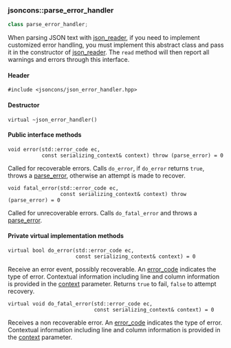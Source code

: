 ### jsoncons::parse_error_handler

```c++
class parse_error_handler;
```

When parsing JSON text with [json_reader](json_reader.md), if you need to implement
customized error handling, you must implement this abstract class
and pass it in the constructor of [json_reader](json_reader.md). The `read` method 
will then report all warnings and errors through this interface.

#### Header

    #include <jsoncons/json_error_handler.hpp>

#### Destructor

    virtual ~json_error_handler()

#### Public interface methods

    void error(std::error_code ec,
               const serializing_context& context) throw (parse_error) = 0
Called for recoverable errors. Calls `do_error`, if `do_error` returns `true`, throws a [parse_error](parse_error.md), otherwise an attempt is made to recover.

    void fatal_error(std::error_code ec,
                     const serializing_context& context) throw (parse_error) = 0
Called for unrecoverable errors. Calls `do_fatal_error` and throws a [parse_error](parse_error.md).

#### Private virtual implementation methods

    virtual bool do_error(std::error_code ec,
                          const serializing_context& context) = 0
Receive an error event, possibly recoverable. An [error_code](json_error_category.md) indicates the type of error. Contextual information including
line and column information is provided in the [context](serializing_context.md) parameter. Returns `true` to fail, `false` to attempt recovery.

    virtual void do_fatal_error(std::error_code ec,
                                const serializing_context& context) = 0
Receives a non recoverable error. An [error_code](json_error_category.md) indicates the type of error. Contextual information including
line and column information is provided in the [context](serializing_context.md) parameter. 
    

